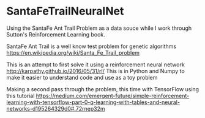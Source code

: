 # SantaFeTrailNeuralNet
Using the SantaFe Ant Trail Problem as a data souce while I work through Sutton's Reinforcement Learning book.

SantaFe Ant Trail is a well know test problem for genetic algorithms
https://en.wikipedia.org/wiki/Santa_Fe_Trail_problem

This is an attempt to first solve it using a reinforcement neural network
http://karpathy.github.io/2016/05/31/rl/
This is in Python and Numpy to make it easier to understand code and use as a toy problem

Making a second pass through the problem, this time with TensorFlow using this tutorial
https://medium.com/emergent-future/simple-reinforcement-learning-with-tensorflow-part-0-q-learning-with-tables-and-neural-networks-d195264329d0#.72rnep32m
